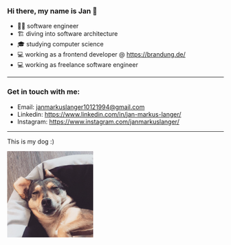 ### Hi there, my name is Jan 👋

- 🧑‍💼 software engineer
- 🏗️ diving into software architecture
- 🎓 studying computer science
- 💻 working as a frontend developer @ https://brandung.de/
- 💻 working as freelance software engineer 

---

### Get in touch with me:

- Email: [janmarkuslanger10121994@gmail.com](janmarkuslanger10121994@gmail.com) 
- Linkedin: https://www.linkedin.com/in/jan-markus-langer/
- Instagram: https://www.instagram.com/janmarkuslanger/

---

<p>This is my dog :)</p>
<img width="200" src="nuri.jpeg" />

